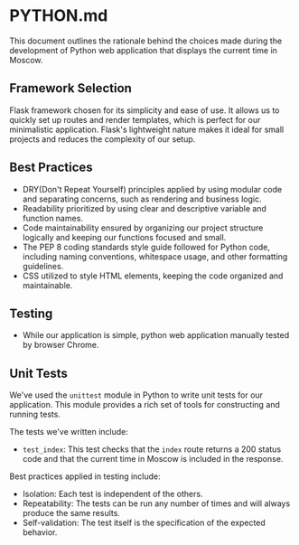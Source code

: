 # PYTHON.md

This document outlines the rationale behind the choices made during the development of Python web application that displays the current time in Moscow.

## Framework Selection
Flask framework chosen for its simplicity and ease of use. It allows us to quickly set up routes and render templates, which is perfect for our minimalistic application. Flask's lightweight nature makes it ideal for small projects and reduces the complexity of our setup.

## Best Practices
* DRY(Don't Repeat Yourself) principles applied by using modular code and separating concerns, such as rendering and business logic.
* Readability prioritized by using clear and descriptive variable and function names.
* Code maintainability ensured by organizing our project structure logically and keeping our functions focused and small.
* The PEP 8 coding standards style guide followed for Python code, including naming conventions, whitespace usage, and other formatting guidelines.
* CSS utilized to style HTML elements, keeping the code organized and maintainable.

## Testing
* While our application is simple, python web application manually tested by browser Chrome.

## Unit Tests

We've used the `unittest` module in Python to write unit tests for our application. This module provides a rich set of tools for constructing and running tests.

The tests we've written include:

- `test_index`: This test checks that the `index` route returns a  200 status code and that the current time in Moscow is included in the response.

Best practices applied in testing include:

- Isolation: Each test is independent of the others.
- Repeatability: The tests can be run any number of times and will always produce the same results.
- Self-validation: The test itself is the specification of the expected behavior.

